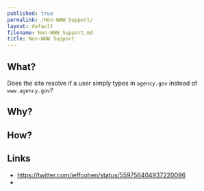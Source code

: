 ```yaml
---
published: true
permalink: /Non-WWW_Support/
layout: default
filename: Non-WWW_Support.md
title: Non-WWW Support
---
```

  
  
## What?  

Does the site resolve if a user simply types in `agency.gov` instead of `www.agency.gov`?  

## Why?  


## How?  


## Links
* https://twitter.com/jeffcohen/status/559756404937220096
* 
